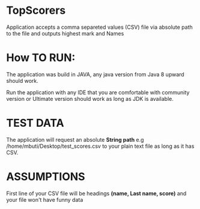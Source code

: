 # TopScorers
Application accepts a comma separeted values (CSV) file via absolute path to the file and outputs highest mark and Names

# How TO RUN:
The application was build in JAVA, any java version from Java 8 upward should work.

Run the application with any IDE that you are comfortable with community version or Ultimate version should work as long as JDK is available.

# TEST DATA
The application will request an absolute **String path** e.g  /home/mbuti/Desktop/test_scores.csv to your plain text file as long as it has CSV.

# ASSUMPTIONS
First line of your CSV file will be headings **(name, Last name, score)** and your file won't have funny data 
